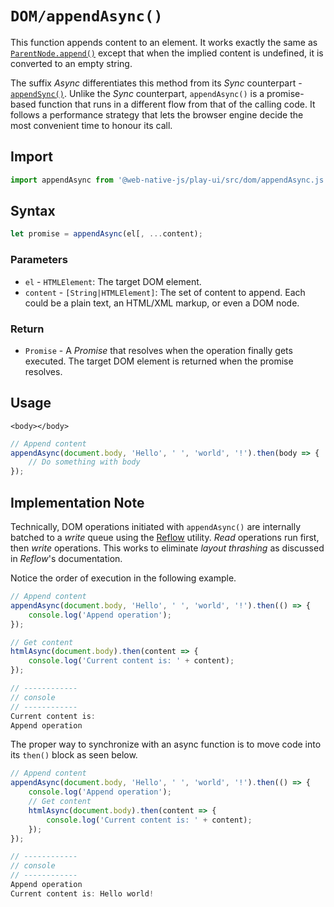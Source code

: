 # `DOM/appendAsync()`

This function appends content to an element. It works exactly the same as [`ParentNode.append()`](https://developer.mozilla.org/en-US/docs/Web/API/ParentNode/append) except that when the implied content is undefined, it is converted to an empty string.

The suffix _Async_ differentiates this method from its _Sync_ counterpart - [`appendSync()`](/play-ui/v002/api/dom/appendsync.md). Unlike the _Sync_ counterpart, `appendAsync()` is a promise-based function that runs in a different flow from that of the calling code. It follows a performance strategy that lets the browser engine decide the most convenient time to honour its call.

## Import

```javascript
import appendAsync from '@web-native-js/play-ui/src/dom/appendAsync.js';
```

## Syntax

```javascript
let promise = appendAsync(el[, ...content);
```

### Parameters

* `el` - `HTMLElement`: The target DOM element.
* `content` - `[String|HTMLElement]`: The set of content to append. Each could be a plain text, an HTML/XML markup, or even a DOM node.

### Return

* `Promise` - A _Promise_ that resolves when the operation finally gets executed. The target DOM element is returned when the promise resolves.

## Usage

```markup
<body></body>
```

```javascript
// Append content
appendAsync(document.body, 'Hello', ' ', 'world', '!').then(body => {
    // Do something with body
});
```

## Implementation Note

Technically, DOM operations initiated with `appendAsync()` are internally batched to a _write_ queue using the [Reflow](/play-ui/v002/api/reflow.md) utility. _Read_ operations run first, then _write_ operations. This works to eliminate _layout thrashing_ as discussed in _Reflow_'s documentation.

Notice the order of execution in the following example.

```javascript
// Append content
appendAsync(document.body, 'Hello', ' ', 'world', '!').then(() => {
    console.log('Append operation');
});

// Get content
htmlAsync(document.body).then(content => {
    console.log('Current content is: ' + content);
});

// ------------
// console
// ------------
Current content is: 
Append operation
```

The proper way to synchronize with an async function is to move code into its `then()` block as seen below.

```javascript
// Append content
appendAsync(document.body, 'Hello', ' ', 'world', '!').then(() => {
    console.log('Append operation');
    // Get content
    htmlAsync(document.body).then(content => {
        console.log('Current content is: ' + content);
    });
});

// ------------
// console
// ------------
Append operation
Current content is: Hello world!
```

